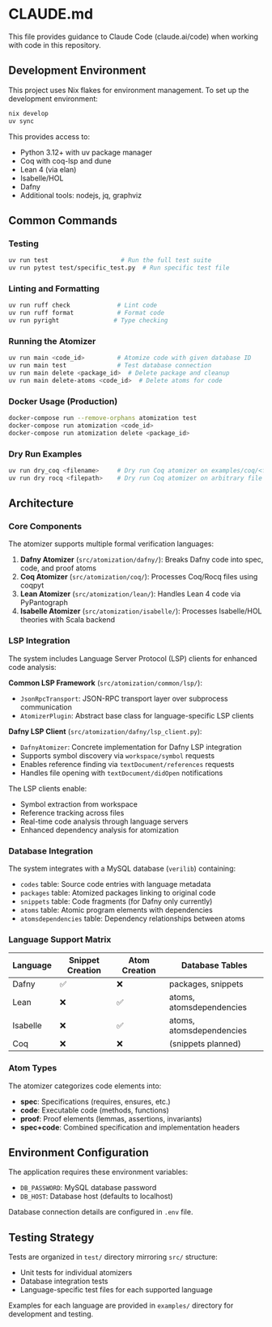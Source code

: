 # CLAUDE.md

This file provides guidance to Claude Code (claude.ai/code) when working with code in this repository.

## Development Environment

This project uses Nix flakes for environment management. To set up the development environment:

```bash
nix develop
uv sync
```

This provides access to:

- Python 3.12+ with uv package manager
- Coq with coq-lsp and dune
- Lean 4 (via elan)
- Isabelle/HOL
- Dafny
- Additional tools: nodejs, jq, graphviz

## Common Commands

### Testing

```bash
uv run test                    # Run the full test suite
uv run pytest test/specific_test.py  # Run specific test file
```

### Linting and Formatting

```bash
uv run ruff check             # Lint code
uv run ruff format            # Format code
uv run pyright               # Type checking
```

### Running the Atomizer

```bash
uv run main <code_id>         # Atomize code with given database ID
uv run main test              # Test database connection
uv run main delete <package_id>  # Delete package and cleanup
uv run main delete-atoms <code_id>  # Delete atoms for code
```

### Docker Usage (Production)

```bash
docker-compose run --remove-orphans atomization test
docker-compose run atomization <code_id>
docker-compose run atomization delete <package_id>
```

### Dry Run Examples

```bash
uv run dry_coq <filename>     # Dry run Coq atomizer on examples/coq/<filename>.v
uv run dry rocq <filepath>    # Dry run Coq atomizer on arbitrary file
```

## Architecture

### Core Components

The atomizer supports multiple formal verification languages:

1. **Dafny Atomizer** (`src/atomization/dafny/`): Breaks Dafny code into spec, code, and proof atoms
2. **Coq Atomizer** (`src/atomization/coq/`): Processes Coq/Rocq files using coqpyt
3. **Lean Atomizer** (`src/atomization/lean/`): Handles Lean 4 code via PyPantograph
4. **Isabelle Atomizer** (`src/atomization/isabelle/`): Processes Isabelle/HOL theories with Scala backend

### LSP Integration

The system includes Language Server Protocol (LSP) clients for enhanced code analysis:

**Common LSP Framework** (`src/atomization/common/lsp/`):

- `JsonRpcTransport`: JSON-RPC transport layer over subprocess communication
- `AtomizerPlugin`: Abstract base class for language-specific LSP clients

**Dafny LSP Client** (`src/atomization/dafny/lsp_client.py`):

- `DafnyAtomizer`: Concrete implementation for Dafny LSP integration
- Supports symbol discovery via `workspace/symbol` requests
- Enables reference finding via `textDocument/references` requests
- Handles file opening with `textDocument/didOpen` notifications

The LSP clients enable:

- Symbol extraction from workspace
- Reference tracking across files
- Real-time code analysis through language servers
- Enhanced dependency analysis for atomization

### Database Integration

The system integrates with a MySQL database (`verilib`) containing:

- `codes` table: Source code entries with language metadata
- `packages` table: Atomized packages linking to original code
- `snippets` table: Code fragments (for Dafny only currently)
- `atoms` table: Atomic program elements with dependencies
- `atomsdependencies` table: Dependency relationships between atoms

### Language Support Matrix

| Language | Snippet Creation | Atom Creation | Database Tables          |
| -------- | ---------------- | ------------- | ------------------------ |
| Dafny    | ✅               | ❌            | packages, snippets       |
| Lean     | ❌               | ✅            | atoms, atomsdependencies |
| Isabelle | ❌               | ✅            | atoms, atomsdependencies |
| Coq      | ❌               | ❌            | (snippets planned)       |

### Atom Types

The atomizer categorizes code elements into:

- **spec**: Specifications (requires, ensures, etc.)
- **code**: Executable code (methods, functions)
- **proof**: Proof elements (lemmas, assertions, invariants)
- **spec+code**: Combined specification and implementation headers

## Environment Configuration

The application requires these environment variables:

- `DB_PASSWORD`: MySQL database password
- `DB_HOST`: Database host (defaults to localhost)

Database connection details are configured in `.env` file.

## Testing Strategy

Tests are organized in `test/` directory mirroring `src/` structure:

- Unit tests for individual atomizers
- Database integration tests
- Language-specific test files for each supported language

Examples for each language are provided in `examples/` directory for development and testing.
